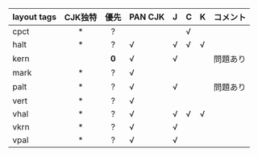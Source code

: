 |layout tags|CJK独特|優先|PAN CJK|J|C|K|コメント|
|:---|:---:|:---:|:---|:---|:---|:---|:---|
|cpct|*|?|||√|||
|halt|*|?|√|√|√|√||
|kern||**0**|√|√|||問題あり|
|mark|*|?|√|||||
|palt|*|?|√|√|||問題あり|
|vert|*|?|√|||||
|vhal|*|?|√|√|√|√||
|vkrn|*|?|√|√||||
|vpal|*|?|√|√|||
